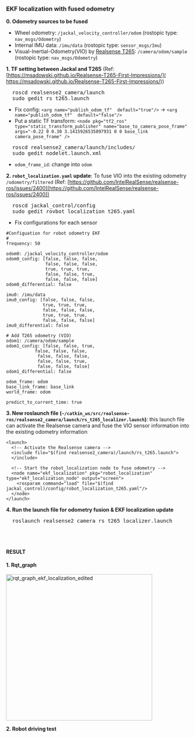 ### EKF localization with fused odometry

**0. Odometry sources to be fused**
* Wheel odometry: `/jackal_velocity_controller/odom` (rostopic type: `nav_msgs/Odometry`)
* Internal IMU data: `/imu/data` (rostopic type: `sensor_msgs/Imu`) 
* Visual-Inertial-Odometry(VIO) by [Realsense T265](https://github.com/IntelRealSense/realsense-ros#using-t265): `/camera/odom/sample` (rostopic type: `nav_msgs/Odometry`)


**1. TF setting between Jackal and T265** (Ref: [https://msadowski.github.io/Realsense-T265-First-Impressions/](
https://msadowski.github.io/Realsense-T265-First-Impressions/))
  <pre>
  roscd realsense2_camera/launch
  sudo gedit rs_t265.launch</pre>
  
  * Fix config: `<arg name="publish_odom_tf"  default="true"/>` → `<arg name="publish_odom_tf"  default="false"/>` 
  * Put a static TF transform: `<node pkg="tf2_ros" type="static_transform_publisher" name="base_to_camera_pose_frame" args="-0.22 0 0.30 3.1415926535897931 0 0 base_link camera_pose_frame" />` 
  
  <pre>
  roscd realsense2_camera/launch/includes/
  sudo gedit nodelet.launch.xml</pre>
  
  * `odom_frame_id`: change into `odom`
  
  
**2. `robot_localization.yaml` update**: To fuse VIO into the existing odometry `/odometry/filtered` (Ref: [https://github.com/IntelRealSense/realsense-ros/issues/2400](https://github.com/IntelRealSense/realsense-ros/issues/2400))
  <pre>
  roscd jackal_control/config
  sudo gedit rovbot_localization_t265.yaml</pre>

  * Fix configurations for each sensor
  ```
  #Configuation for robot odometry EKF
  #
  frequency: 50

  odom0: /jackal_velocity_controller/odom
  odom0_config: [false, false, false,
                 false, false, false,
                 true, true, true,
                 false, false, true,
                 false, false, false]
  odom0_differential: false

  imu0: /imu/data
  imu0_config: [false, false, false,
                true, true, true,
                false, false, false,
                true, true, true,
                false, false, false]
  imu0_differential: false

  # Add T265 odometry (VIO)
  odom1: /camera/odom/sample
  odom1_config: [false, false, true,
             false, false, false,
              false, false, false,
              false, false, true,
              false, false, false]
  odom1_differential: false

  odom_frame: odom
  base_link_frame: base_link
  world_frame: odom

  predict_to_current_time: true
  ```


**3. New roslaunch file (`~/catkin_ws/src/realsense-ros/realsense2_camera/launch/rs_t265_localizer.launch`)**: this launch file can activate the Realsense camera and fuse the VIO sensor information into the existing odometry information
  ```
  <launch>
    <!-- Activate the Realsense camera -->
    <include file="$(find realsense2_camera)/launch/rs_t265.launch">
    </include>

    <!-- Start the robot_localization node to fuse odometry -->
    <node name="ekf_localization" pkg="robot_localization" type="ekf_localization_node" output="screen">
      <rosparam command="load" file="$(find jackal_control)/config/robot_localization_t265.yaml"/>
    </node>
  </launch>
  ```
  

**4. Run the launch file for odometry fusion & EKF localization update**
  <pre>
  roslaunch realsense2_camera rs_t265_localizer.launch</pre>
  
<br></br>
#### RESULT
**1. Rqt_graph**
<br></br>
<img src="https://user-images.githubusercontent.com/42059549/226057587-cefa3f1f-dd3c-4222-967e-90a1d2467424.png" alt="rqt_graph_ekf_localization_edited" width="400" />

**2. Robot driving test**

